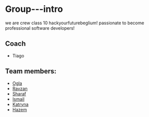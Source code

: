 # Group---intro
we are crew class 10  hackyourfuturebeglium! 
passionate to become professional software developers!

## Coach
* Tiago


## Team members:

- [Ogla](Ogla.md)
- [Ravzan](Ravzan.md)
- [Sharaf](Sharad.md)
- [Ismail](Ismail.md)
- [Katryna](katryna.md)
- [Hazem](hazem.md)



